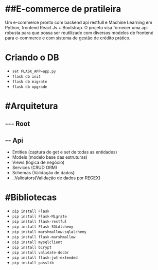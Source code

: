 # ##E-commerce de pratileira

Um e-commerce pronto com backend api restfull e Machine Learning em Python, frontend React Js + Bootstrap. O projeto visa fornecer uma api robusta para que possa ser reutilizado com diversos modelos de frontend para e-commerce e com sistema de gestão de crédito prático.

# Criando o DB

- `set FLASK_APP=app.py`
- `flask db init`
- `flask db migrate`
- `flask db upgrade`

# #Arquitetura
## --- Root <br>
## -- Api<br>
- Entities (captura do get e set de todas as entidades)
- Models (modelo base das estruturas)
- Views (lógica de negócio)
- Services (CRUD ORM)
- Schemas (Validação de dados)
- ..Validators(Validação de dados por REGEX)




# #Bibliotecas
- `pip install Flask`
- `pip install Flask-Migrate`
- `pip install flask-restful`
- `pip install Flask-SQLAlchemy`
- `pip install marshmallow-sqlalchemy`
- `pip install flask-marshmallow`
- `pip install mysqlclient`
- `pip install bcrypt`
- `pip install validate-docbr`
- `pip install flask-jwt-extended`
- `pip install passlib`